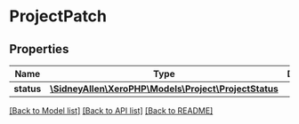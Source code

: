 # ProjectPatch

## Properties
Name | Type | Description | Notes
------------ | ------------- | ------------- | -------------
**status** | [**\SidneyAllen\XeroPHP\Models\Project\ProjectStatus**](ProjectStatus.md) |  | 

[[Back to Model list]](../README.md#documentation-for-models) [[Back to API list]](../README.md#documentation-for-api-endpoints) [[Back to README]](../README.md)


